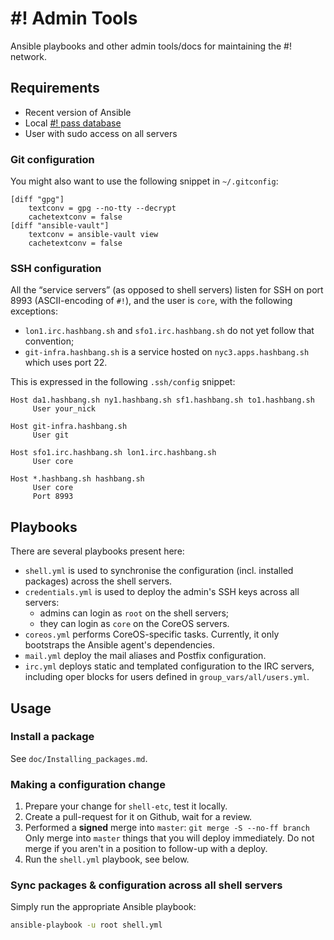 # #! Admin Tools

Ansible playbooks and other admin tools/docs for maintaining the #! network.


## Requirements

  * Recent version of Ansible
  * Local [#! pass database](https://github.com/hashbang/password-store)
  * User with sudo access on all servers


### Git configuration

You might also want to use the following snippet in `~/.gitconfig`:

	[diff "gpg"]
		textconv = gpg --no-tty --decrypt
		cachetextconv = false
	[diff "ansible-vault"]
		textconv = ansible-vault view
		cachetextconv = false


### SSH configuration

All the “service servers” (as opposed to shell servers) listen for SSH
on port 8993 (ASCII-encoding of `#!`), and the user is `core`, with
the following exceptions:
- `lon1.irc.hashbang.sh` and `sfo1.irc.hashbang.sh`
  do not yet follow that convention;
- `git-infra.hashbang.sh` is a service hosted on `nyc3.apps.hashbang.sh`
  which uses port 22.

This is expressed in the following `.ssh/config` snippet:

	Host da1.hashbang.sh ny1.hashbang.sh sf1.hashbang.sh to1.hashbang.sh
	     User your_nick

	Host git-infra.hashbang.sh
	     User git

	Host sfo1.irc.hashbang.sh lon1.irc.hashbang.sh
	     User core

	Host *.hashbang.sh hashbang.sh
	     User core
	     Port 8993


## Playbooks

There are several playbooks present here:
- `shell.yml` is used to synchronise the configuration (incl. installed packages)
  across the shell servers.
- `credentials.yml` is used to deploy the admin's SSH keys across all servers:
  - admins can login as `root` on the shell servers;
  - they can login as `core` on the CoreOS servers.
- `coreos.yml` performs CoreOS-specific tasks.  Currently, it only bootstraps
  the Ansible agent's dependencies.
- `mail.yml` deploy the mail aliases and Postfix configuration.
- `irc.yml` deploys static and templated configuration to the IRC servers,
  including oper blocks for users defined in `group_vars/all/users.yml`.


## Usage

### Install a package

See `doc/Installing_packages.md`.


### Making a configuration change

 1. Prepare your change for `shell-etc`, test it locally.
 2. Create a pull-request for it on Github, wait for a review.
 3. Performed a **signed** merge into `master`: `git merge -S --no-ff branch`  
	Only merge into `master` things that you will deploy immediately.
	Do not merge if you aren't in a position to follow-up with a deploy.
 4. Run the `shell.yml` playbook, see below.


### Sync packages & configuration across all shell servers

Simply run the appropriate Ansible playbook:
```bash
ansible-playbook -u root shell.yml
```
